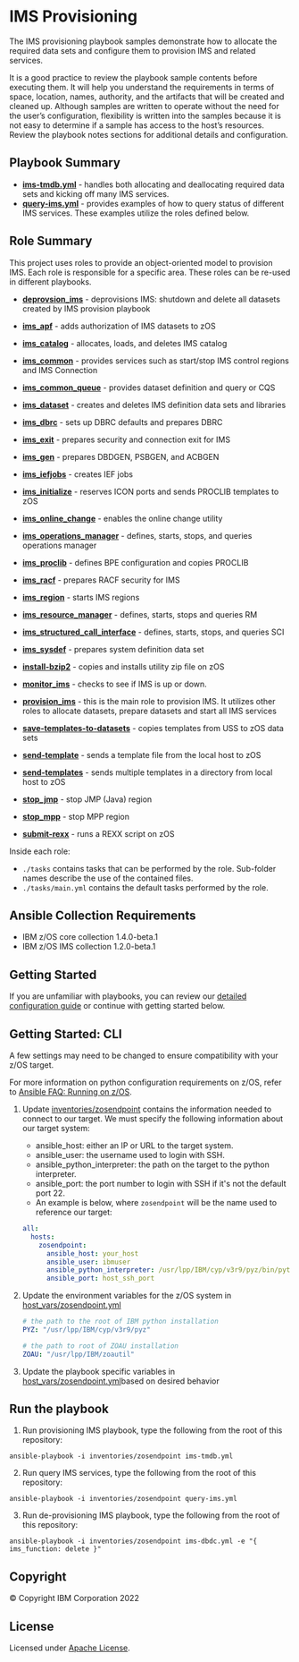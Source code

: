 # IMS Provisioning

The IMS provisioning playbook samples demonstrate how to allocate the required
data sets and configure them to provision IMS and related services.

It is a good practice to review the playbook sample contents before executing
them. It will help you understand the requirements in terms of space, location,
names, authority, and the artifacts that will be created and cleaned up.
Although samples are written to operate without the need for the user’s
configuration, flexibility is written into the samples because it is not easy
to determine if a sample has access to the host’s resources. Review the
playbook notes sections for additional details and configuration.


## Playbook Summary

- [**ims-tmdb.yml**](ims-tmdb.yml)  - handles both allocating and deallocating required data sets and kicking off many IMS services.
- [**query-ims.yml**](query-ims.yml) - provides examples of how to query status of different IMS services.  These examples utilize the roles defined below.

## Role Summary

This project uses roles to provide an object-oriented model to provision IMS.  Each role is responsible for a specific area.  These roles can be re-used in different playbooks.

- [**deprovsion_ims**](roles/deprovision_ims/README.md) - deprovisions IMS: shutdown and delete all datasets created by IMS provision playbook
- [**ims_apf**](roles/ims_apf/README.md) - adds authorization of IMS datasets to zOS

- [**ims_catalog**](roles/ims_catalog/README.md) - allocates, loads, and deletes IMS catalog
- [**ims_common**](roles/ims_common/README.md) - provides services such as start/stop IMS control regions and IMS Connection
- [**ims_common_queue**](roles/ims_common_queue/README.md) - provides dataset definition and query or CQS
- [**ims_dataset**](roles/ims_dataset/README.md) - creates and deletes IMS definition data sets and libraries
- [**ims_dbrc**](roles/ims_dbrc/README.md) - sets up DBRC defaults and prepares DBRC
- [**ims_exit**](roles/ims_exit/README.md) - prepares security and connection exit for IMS
- [**ims_gen**](roles/ims_gen/README.md) - prepares DBDGEN, PSBGEN, and ACBGEN
- [**ims_iefjobs**](roles/ims_iefjobs/README.md) - creates IEF jobs
- [**ims_initialize**](roles/ims_initialize/README.md) - reserves ICON ports and sends PROCLIB templates to zOS
- [**ims_online_change**](roles/ims_online_change/README.md) - enables the online change utility
- [**ims_operations_manager**](roles/ims_operations_manager/README.md) - defines, starts, stops, and queries operations manager
- [**ims_proclib**](roles/ims_proclib/README.md) - defines BPE configuration and copies PROCLIB
- [**ims_racf**](roles/ims_racf/README.md) - prepares RACF security for IMS
- [**ims_region**](roles/ims_region/README.md) - starts IMS regions
- [**ims_resource_manager**](roles/ims_resource_manager/README.md) - defines, starts, stops and queries RM
- [**ims_structured_call_interface**](roles/ims_structured_call_interface/README.md) - defines, starts, stops, and queries SCI
- [**ims_sysdef**](roles/ims_sysdef/README.md) - prepares system definition data set
- [**install-bzip2**](roles/install-bzip2/README.md) - copies and installs utility zip file on zOS
- [**monitor_ims**](roles/monitor_ims/README.md) - checks to see if IMS is up or down.
- [**provision_ims**](roles/provision_ims/README.md) - this is the main role to provision IMS.  It utilizes other roles to allocate datasets, prepare datasets and start all IMS services
- [**save-templates-to-datasets**](roles/save-templates-to-datasets/README.md) - copies templates from USS to zOS data sets
- [**send-template**](roles/send-template/README.md) - sends a template file from the local host to zOS
- [**send-templates**](roles/send-templates/README.md)  - sends multiple templates in a directory from local host to zOS
- [**stop_jmp**](roles/stop_jmp/README.md) - stop JMP (Java) region
- [**stop_mpp**](roles/stop_mmp/README.md) - stop MPP region
- [**submit-rexx**](roles/submit-rexx/README.md) - runs a REXX script on zOS


Inside each role:

* `./tasks` contains tasks that can be performed by the role.
  Sub-folder names describe the use of the contained files.
* `./tasks/main.yml` contains the default tasks performed by the role.


## Ansible Collection Requirements
* IBM z/OS core collection 1.4.0-beta.1
* IBM z/OS IMS collection 1.2.0-beta.1

## Getting Started

If you are unfamiliar with playbooks, you can review our
[detailed configuration guide](../../docs/share/configuration_guide.md) or
continue with getting started below.



## Getting Started: CLI

A few settings may need to be changed to ensure compatibility with your z/OS target.

For more information on python configuration requirements on z/OS, refer to [Ansible FAQ: Running on z/OS](https://docs.ansible.com/ansible/latest/reference_appendices/faq.html).


1. Update [inventories/zosendpoint](inventories/zosendpoint) contains the information needed to connect to our target. We must specify the following information about our target system:
     * ansible_host: either an IP or URL to the target system.
     * ansible_user: the username used to login with SSH.
     * ansible_python_interpreter: the path on the target to the python interpreter.
     * ansible_port: the port number to login with SSH if it's not the default port 22.
   * An example is below, where `zosendpoint` will be the name used to reference our target:

    ```yaml
    all:
      hosts:
        zosendpoint:
          ansible_host: your_host
          ansible_user: ibmuser
          ansible_python_interpreter: /usr/lpp/IBM/cyp/v3r9/pyz/bin/python3
          ansible_port: host_ssh_port

    ```

2. Update the environment variables for the z/OS system in [host_vars/zosendpoint.yml](host_vars/zosendpoint.yml)
    ```yaml
    # the path to the root of IBM python installation
    PYZ: "/usr/lpp/IBM/cyp/v3r9/pyz"

    # the path to root of ZOAU installation
    ZOAU: "/usr/lpp/IBM/zoautil"
    ```

3. Update the playbook specific variables in [host_vars/zosendpoint.yml](host_vars/zosendpoint.yml)based on desired behavior


## Run the playbook

1. Run provisioning IMS playbook, type the following from the root of this repository:

`ansible-playbook -i inventories/zosendpoint ims-tmdb.yml `

2. Run query IMS services, type the following from the root of this repository:

`ansible-playbook -i inventories/zosendpoint query-ims.yml`

3. Run de-provisioning IMS playbook, type the following from the root of this repository:

`ansible-playbook -i inventories/zosendpoint ims-dbdc.yml -e "{ ims_function: delete }" `

## Copyright

© Copyright IBM Corporation 2022

## License
Licensed under [Apache License](https://opensource.org/licenses/Apache-2.0).

